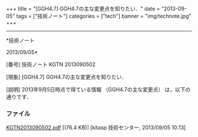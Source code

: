 ﻿+++
title = "[GGH4.7] GGH4.7の主な変更点を知りたい．"
date = "2013-09-05"
tags = ["技術ノート"]
categories = ["tech"]
banner = "img/technote.jpg"
+++

-----------------------------------------------------------------------------------------------------------------------------

*技術ノート

2013/09/05*


[番号]
技術ノート KGTN 2013090502

[現象]
[GGH4.7] GGH4.7の主な変更点を知りたい．

[説明]
2013年9月5日時点で得ている情報 （GGH4.7の主な変更点）
は，以下の通りです．


### ファイル

 
 


[KGTN2013090502.pdf](http://techreport.kitasp.net/attachments/download/1370/KGTN2013090502.pdf)
 [(76.4 KB)] [kitasp 技術センター, 2013/09/05
10:13]


 


 

